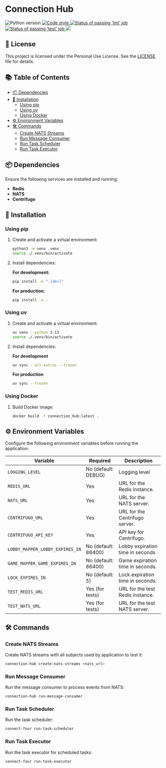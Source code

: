 # Connection Hub

<p align="left">
   <a>
      <img src="https://img.shields.io/badge/python-3.13-blue?logo=python" alt="Python version">
   </a>
   <a href="https://github.com/astral-sh/ruff">
      <img src="https://img.shields.io/badge/code_style-ruff-%236b00ff?logo=python" alt="Code style">
   </a>
   <a href="https://github.com/gaems12/connection-hub/actions/workflows/lint-and-test.yaml">
      <img src="https://img.shields.io/github/actions/workflow/status/gaems12/connection-hub/lint-and-test.yaml?label=lint&logo=github" alt="Status of passing 'lint' job">
   </a>
   <a href="https://github.com/gaems12/connection-hub/actions/workflows/lint-and-test.yaml">
      <img src="https://img.shields.io/github/actions/workflow/status/gaems12/connection-hub/lint-and-test.yaml?label=test&logo=github" alt="Status of passing 'test' job">
   </a>
   <a href="https://codecov.io/gh/gaems12/connection-hub" >
      <img src="https://codecov.io/gh/gaems12/connection-hub/graph/badge.svg?token=4N8N3D3NES"/>
   </a>
</p>

## 📜 License
This project is licensed under the Personal Use License. See the [LICENSE](LICENSE) file for details.

## 📚 Table of Contents

- [📦 Dependencies](#-dependencies)
- [🚀 Installation](#-installation)
  - [Using pip](#using-pip)
  - [Using uv](#using-uv)
  - [Using Docker](#using-docker)
- [⚙️ Environment Variables](#%EF%B8%8F-environment-variables)
- [🛠️ Commands](#%EF%B8%8F-commands)
  - [Create NATS Streams](#create-nats-streams)
  - [Run Message Consumer](#run-message-consumer)
  - [Run Task Scheduler](#run-task-scheduler)
  - [Run Task Executor](#run-task-executor)

## 📦 Dependencies

Ensure the following services are installed and running:

- **Redis**
- **NATS**
- **Centrifugo**

## 🚀 Installation

### Using pip

1. Create and activate a virtual environment:
   ```bash
   python3 -m venv .venv
   source ./.venv/bin/activate
   ```

2. Install dependencies:

   **For development:**
   ```bash
   pip install -e ".[dev]"
   ```

   **For production:**
   ```bash
   pip install -e .
   ```

### Using uv

1. Create and activate a virtual environment:
   ```bash
   uv venv --python 3.13
   source ./.venv/bin/activate
   ```

2. Install dependencies:

   **For development**
   ```bash
   uv sync --all-extras --frozen
   ```

   **For production**
   ```bash
   uv sync --frozen
   ```

### Using Docker

1. Build Docker image:

   ```bash
   docker build -t connection_hub:latest .
   ```

## ⚙️ Environment Variables

Configure the following environment variables before running the application:


<div align="center">

| Variable                         | Required            | Description                              |
|----------------------------------|---------------------|------------------------------------------|
| `LOGGING_LEVEL`                  | No (default: DEBUG) | Logging level                            |
| `REDIS_URL`                      | Yes                 | URL for the Redis instance.              |
| `NATS_URL`                       | Yes                 | URL for the NATS server.                 |
| `CENTRIFUGO_URL`                 | Yes                 | URL for the Centrifugo server.           |
| `CENTRIFUGO_API_KEY`             | Yes                 | API key for Centrifugo.                  |
| `LOBBY_MAPPER_LOBBY_EXPIRES_IN`  | No (default: 86400) | Lobby expiration time in seconds         |
| `GAME_MAPPER_GAME_EXPIRES_IN`    | No (default: 86400) | Game expiration time in seconds.         |
| `LOCK_EXPIRES_IN`                | No (default: 5)     | Lock expiration time in seconds.         |
| `TEST_REDIS_URL`                 | Yes (for tests)     | URL for the test Redis instance.         |
| `TEST_NATS_URL`                  | Yes (for tests)     | URL for the test NATS server.            |

</div>

## 🛠️ Commands

### Create NATS Streams

Create NATS streams with all subjects used by application to test it:
```bash
connection-hub create-nats-streams <nats_url>
```

### Run Message Consumer

Run the message consumer to process events from NATS:
```bash
connection-hub run-message-consumer
```

### Run Task Scheduler

Run the task scheduler:
```bash
connect-four run-task-scheduler
```

### Run Task Executor

Run the task executor for scheduled tasks:
```bash
connect-four run-task-executor
```

